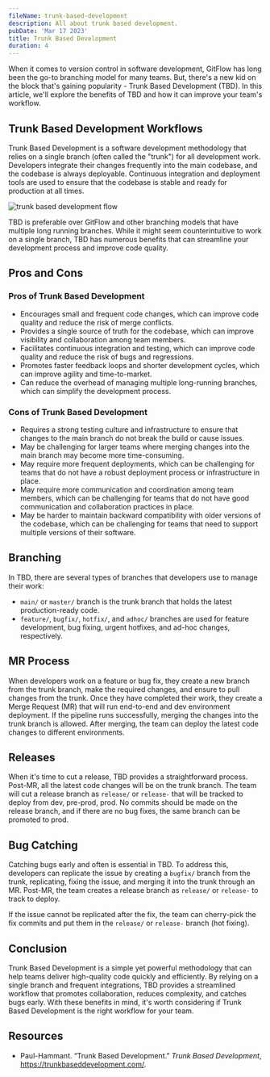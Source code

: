 ```yaml
---
fileName: trunk-based-development
description: All about trunk based development.
pubDate: 'Mar 17 2023'
title: Trunk Based Development
duration: 4
---
```


When it comes to version control in software development, GitFlow has long been the go-to branching model for many teams. But, there's a new kid on the block that's gaining popularity - Trunk Based Development (TBD). In this article, we'll explore the benefits of TBD and how it can improve your team's workflow.

## Trunk Based Development Workflows

Trunk Based Development is a software development methodology that relies on a single branch (often called the "trunk") for all development work. Developers integrate their changes frequently into the main codebase, and the codebase is always deployable. Continuous integration and deployment tools are used to ensure that the codebase is stable and ready for production at all times.

![trunk based development flow](/trunk-based-development/trunk1c.png)

TBD is preferable over GitFlow and other branching models that have multiple long running branches. While it might seem counterintuitive to work on a single branch, TBD has numerous benefits that can streamline your development process and improve code quality.

## Pros and Cons

### Pros of Trunk Based Development

- Encourages small and frequent code changes, which can improve code quality and reduce the risk of merge conflicts.
- Provides a single source of truth for the codebase, which can improve visibility and collaboration among team members.
- Facilitates continuous integration and testing, which can improve code quality and reduce the risk of bugs and regressions.
- Promotes faster feedback loops and shorter development cycles, which can improve agility and time-to-market.
- Can reduce the overhead of managing multiple long-running branches, which can simplify the development process.

### Cons of Trunk Based Development

- Requires a strong testing culture and infrastructure to ensure that changes to the main branch do not break the build or cause issues.
- May be challenging for larger teams where merging changes into the main branch may become more time-consuming.
- May require more frequent deployments, which can be challenging for teams that do not have a robust deployment process or infrastructure in place.
- May require more communication and coordination among team members, which can be challenging for teams that do not have good communication and collaboration practices in place.
- May be harder to maintain backward compatibility with older versions of the codebase, which can be challenging for teams that need to support multiple versions of their software.

## Branching

In TBD, there are several types of branches that developers use to manage their work:

- `main/` or `master/` branch is the trunk branch that holds the latest production-ready code.
- `feature/`, `bugfix/`, `hotfix/`, and `adhoc/` branches are used for feature development, bug fixing, urgent hotfixes, and ad-hoc changes, respectively.

## MR Process

When developers work on a feature or bug fix, they create a new branch from the trunk branch, make the required changes, and ensure to pull changes from the trunk. Once they have completed their work, they create a Merge Request (MR) that will run end-to-end and dev environment deployment. If the pipeline runs successfully, merging the changes into the trunk branch is allowed. After merging, the team can deploy the latest code changes to different environments.

## Releases

When it's time to cut a release, TBD provides a straightforward process. Post-MR, all the latest code changes will be on the trunk branch. The team will cut a release branch as `release/` or `release-` that will be tracked to deploy from dev, pre-prod, prod. No commits should be made on the release branch, and if there are no bug fixes, the same branch can be promoted to prod.

## Bug Catching

Catching bugs early and often is essential in TBD. To address this, developers can replicate the issue by creating a `bugfix/` branch from the trunk, replicating, fixing the issue, and merging it into the trunk through an MR. Post-MR, the team creates a release branch as `release/` or `release-` to track to deploy.

If the issue cannot be replicated after the fix, the team can cherry-pick the fix commits and put them in the `release/` or `release-` branch (hot fixing).

## Conclusion

Trunk Based Development is a simple yet powerful methodology that can help teams deliver high-quality code quickly and efficiently. By relying on a single branch and frequent integrations, TBD provides a streamlined workflow that promotes collaboration, reduces complexity, and catches bugs early. With these benefits in mind, it's worth considering if Trunk Based Development is the right workflow for your team.

## Resources

- Paul-Hammant. “Trunk Based Development.” *Trunk Based Development*, https://trunkbaseddevelopment.com/.